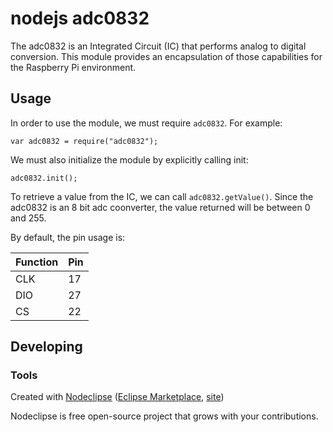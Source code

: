 
# nodejs adc0832
The adc0832 is an Integrated Circuit (IC) that performs analog to digital conversion.  This module
provides an encapsulation of those capabilities for the Raspberry Pi environment.


## Usage
In order to use the module, we must require `adc0832`.  For example:

```
var adc0832 = require("adc0832");

```

We must also initialize the module by explicitly calling init:

```
adc0832.init();
```

To retrieve a value from the IC, we can call `adc0832.getValue()`.  Since the adc0832 is an 8 bit adc coonverter, the
value returned will be between 0 and 255.

By default, the pin usage is:

|Function|Pin|
|--------|---|
|CLK     |17 |
|DIO     |27 |
|CS      |22 |


## Developing



### Tools

Created with [Nodeclipse](https://github.com/Nodeclipse/nodeclipse-1)
 ([Eclipse Marketplace](http://marketplace.eclipse.org/content/nodeclipse), [site](http://www.nodeclipse.org))   

Nodeclipse is free open-source project that grows with your contributions.
